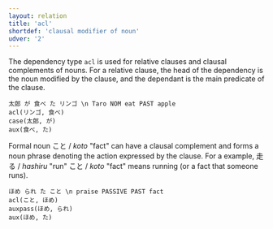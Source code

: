 ```yaml
---
layout: relation
title: 'acl'
shortdef: 'clausal modifier of noun'
udver: '2'
---
```


The dependency type `acl` is used for relative clauses and clausal complements of nouns.
For a relative clause, the head of the dependency is the noun modified by the clause,
and the dependant is the main predicate of the clause.

~~~ sdparse
太郎 が 食べ た リンゴ \n Taro NOM eat PAST apple
acl(リンゴ, 食べ)
case(太郎, が)
aux(食べ, た)
~~~

Formal noun こと / *koto* "fact" can have a clausal complement and forms a noun phrase
denoting the action expressed by the clause.
For a example, 走る / *hashiru* "run"  こと  / *koto* "fact" 
means running (or a fact that someone runs).

~~~ sdparse
ほめ られ た こと \n praise PASSIVE PAST fact
acl(こと, ほめ)
auxpass(ほめ, られ)
aux(ほめ, た)
~~~

